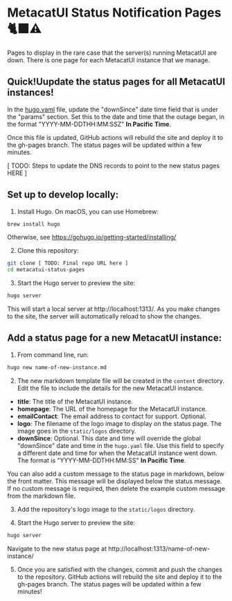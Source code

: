 # MetacatUI Status Notification Pages 🐈‍⬛⚠️

Pages to display in the rare case that the server(s) running MetacatUI are down. There is one page for each MetacatUI instance that we manage.

## Quick!Uupdate the status pages for all MetacatUI instances!

In the [hugo.yaml](./hugo.yaml) file, update the "downSince" date time field that is under the "params" section. Set this to the date and time that the outage began, in the format "YYYY-MM-DDTHH:MM:SSZ" **In Pacific Time**.

Once this file is updated, GitHub actions will rebuild the site and deploy it to the gh-pages branch. The status pages will be updated within a few minutes.

[ TODO: Steps to update the DNS records to point to the new status pages HERE ]

## Set up to develop locally:

1. Install Hugo. On macOS, you can use Homebrew:

```bash
brew install hugo
```

Otherwise, see  https://gohugo.io/getting-started/installing/

2. Clone this repository:

```bash
git clone [ TODO: Final repo URL here ]
cd metacatui-status-pages
```

3. Start the Hugo server to preview the site:

```bash
hugo server
```

This will start a local server at http://localhost:1313/. As you make changes to the site, the server will automatically reload to show the changes.

## Add a status page for a new MetacatUI instance:

1. From command line, run:

```bash
hugo new name-of-new-instance.md
```

2. The new markdown template file will be created in the `content` directory. Edit the file to include the details for the new MetacatUI instance.

- **title**: The title of the MetacatUI instance.
- **homepage**: The URL of the homepage for the MetacatUI instance.
- **emailContact**: The email address to contact for support. Optional.
- **logo**: The filename of the logo image to display on the status page. The image goes in the `static/logos` directory.
- **downSince**: Optional. This date and time will override the global "downSince" date and time in the `hugo.yaml` file. Use this field to specify a different date and time for when the MetacatUI instance went down. The format is "YYYY-MM-DDTHH:MM:SS" **In Pacific Time**.

You can also add a custom message to the status page in markdown, below the front matter. This message will be displayed below the status message. If no custom message is required, then delete the example custom message from the markdown file.

3. Add the repository's logo image to the `static/logos` directory.

4. Start the Hugo server to preview the site:

```bash
hugo server
```

Navigate to the new status page at http://localhost:1313/name-of-new-instance/

5. Once you are satisfied with the changes, commit and push the changes to the repository. GitHub actions will rebuild the site and deploy it to the gh-pages branch. The status pages will be updated within a few minutes!